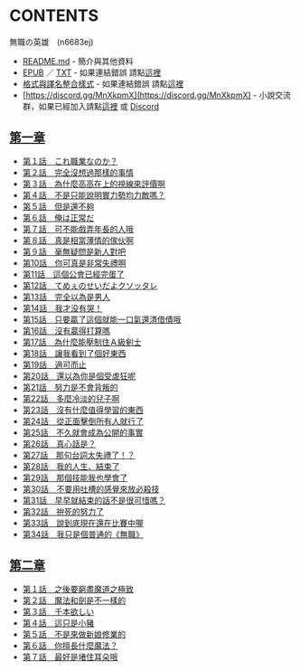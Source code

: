 # CONTENTS

無職の英雄　(n6683ej)


- [README.md](README.md) - 簡介與其他資料
- [EPUB](https://gitlab.com/demonovel/epub-txt/blob/master/syosetu_out/%E7%84%A1%E8%81%B7%E7%9A%84%E8%8B%B1%E9%9B%84%E3%80%80%EF%BD%9E%E6%9C%AC%E4%BE%86%E4%B9%9F%E6%B2%92%E6%83%B3%E8%A6%81%E6%8A%80%E8%83%BD%E7%9A%84%E8%AA%AA%EF%BD%9E.epub) ／ [TXT](https://gitlab.com/demonovel/epub-txt/blob/master/syosetu_out/out/%E7%84%A1%E8%81%B7%E7%9A%84%E8%8B%B1%E9%9B%84%E3%80%80%EF%BD%9E%E6%9C%AC%E4%BE%86%E4%B9%9F%E6%B2%92%E6%83%B3%E8%A6%81%E6%8A%80%E8%83%BD%E7%9A%84%E8%AA%AA%EF%BD%9E.out.txt) - 如果連結錯誤 請點[這裡](https://gitlab.com/demonovel/epub-txt/tree/master)
- [格式與譯名整合樣式](https://github.com/bluelovers/node-novel/blob/master/lib/locales/%E7%84%A1%E8%81%B7%E3%81%AE%E8%8B%B1%E9%9B%84%E3%80%80(n6683ej).ts) - 如果連結錯誤 請點[這裡](https://github.com/bluelovers/node-novel/tree/master/lib/locales)
- [https://discord.gg/MnXkpmX](https://discord.gg/MnXkpmX) - 小說交流群，如果已經加入請點[這裡](https://discordapp.com/channels/467794087769014273/467794088285175809) 或 [Discord](https://discordapp.com/channels/@me)


## [第一章](00000_%E7%AC%AC%E4%B8%80%E7%AB%A0)

- [第１話　これ職業なのか？](00000_%E7%AC%AC%E4%B8%80%E7%AB%A0/00010_%E7%AC%AC%EF%BC%91%E8%A9%B1%E3%80%80%E3%81%93%E3%82%8C%E8%81%B7%E6%A5%AD%E3%81%AA%E3%81%AE%E3%81%8B%EF%BC%9F.txt)
- [第２話　完全沒想過那樣的事情](00000_%E7%AC%AC%E4%B8%80%E7%AB%A0/00020_%E7%AC%AC%EF%BC%92%E8%A9%B1%E3%80%80%E5%AE%8C%E5%85%A8%E6%B2%92%E6%83%B3%E9%81%8E%E9%82%A3%E6%A8%A3%E7%9A%84%E4%BA%8B%E6%83%85.txt)
- [第３話　為什麼高高在上的視線來評價啊](00000_%E7%AC%AC%E4%B8%80%E7%AB%A0/00030_%E7%AC%AC%EF%BC%93%E8%A9%B1%E3%80%80%E7%82%BA%E4%BB%80%E9%BA%BC%E9%AB%98%E9%AB%98%E5%9C%A8%E4%B8%8A%E7%9A%84%E8%A6%96%E7%B7%9A%E4%BE%86%E8%A9%95%E5%83%B9%E5%95%8A.txt)
- [第４話　不是只能說明實力勢均力敵嗎？](00000_%E7%AC%AC%E4%B8%80%E7%AB%A0/00040_%E7%AC%AC%EF%BC%94%E8%A9%B1%E3%80%80%E4%B8%8D%E6%98%AF%E5%8F%AA%E8%83%BD%E8%AA%AA%E6%98%8E%E5%AF%A6%E5%8A%9B%E5%8B%A2%E5%9D%87%E5%8A%9B%E6%95%B5%E5%97%8E%EF%BC%9F.txt)
- [第５話　但是還不夠](00000_%E7%AC%AC%E4%B8%80%E7%AB%A0/00050_%E7%AC%AC%EF%BC%95%E8%A9%B1%E3%80%80%E4%BD%86%E6%98%AF%E9%82%84%E4%B8%8D%E5%A4%A0.txt)
- [第６話　俺は正常だ](00000_%E7%AC%AC%E4%B8%80%E7%AB%A0/00060_%E7%AC%AC%EF%BC%96%E8%A9%B1%E3%80%80%E4%BF%BA%E3%81%AF%E6%AD%A3%E5%B8%B8%E3%81%A0.txt)
- [第７話　可不能戲弄年長的人哦](00000_%E7%AC%AC%E4%B8%80%E7%AB%A0/00070_%E7%AC%AC%EF%BC%97%E8%A9%B1%E3%80%80%E5%8F%AF%E4%B8%8D%E8%83%BD%E6%88%B2%E5%BC%84%E5%B9%B4%E9%95%B7%E7%9A%84%E4%BA%BA%E5%93%A6.txt)
- [第８話　真是相當薄情的傢伙啊](00000_%E7%AC%AC%E4%B8%80%E7%AB%A0/00080_%E7%AC%AC%EF%BC%98%E8%A9%B1%E3%80%80%E7%9C%9F%E6%98%AF%E7%9B%B8%E7%95%B6%E8%96%84%E6%83%85%E7%9A%84%E5%82%A2%E4%BC%99%E5%95%8A.txt)
- [第９話　毫無疑問是新人對吧](00000_%E7%AC%AC%E4%B8%80%E7%AB%A0/00090_%E7%AC%AC%EF%BC%99%E8%A9%B1%E3%80%80%E6%AF%AB%E7%84%A1%E7%96%91%E5%95%8F%E6%98%AF%E6%96%B0%E4%BA%BA%E5%B0%8D%E5%90%A7.txt)
- [第10話　你可真是非常失禮啊](00000_%E7%AC%AC%E4%B8%80%E7%AB%A0/00100_%E7%AC%AC10%E8%A9%B1%E3%80%80%E4%BD%A0%E5%8F%AF%E7%9C%9F%E6%98%AF%E9%9D%9E%E5%B8%B8%E5%A4%B1%E7%A6%AE%E5%95%8A.txt)
- [第11話　這個公會已經完蛋了](00000_%E7%AC%AC%E4%B8%80%E7%AB%A0/00110_%E7%AC%AC11%E8%A9%B1%E3%80%80%E9%80%99%E5%80%8B%E5%85%AC%E6%9C%83%E5%B7%B2%E7%B6%93%E5%AE%8C%E8%9B%8B%E4%BA%86.txt)
- [第12話　てめぇのせいだよクソッタレ](00000_%E7%AC%AC%E4%B8%80%E7%AB%A0/00120_%E7%AC%AC12%E8%A9%B1%E3%80%80%E3%81%A6%E3%82%81%E3%81%87%E3%81%AE%E3%81%9B%E3%81%84%E3%81%A0%E3%82%88%E3%82%AF%E3%82%BD%E3%83%83%E3%82%BF%E3%83%AC.txt)
- [第13話　完全以為是男人](00000_%E7%AC%AC%E4%B8%80%E7%AB%A0/00130_%E7%AC%AC13%E8%A9%B1%E3%80%80%E5%AE%8C%E5%85%A8%E4%BB%A5%E7%82%BA%E6%98%AF%E7%94%B7%E4%BA%BA.txt)
- [第14話　我才没有哭！](00000_%E7%AC%AC%E4%B8%80%E7%AB%A0/00140_%E7%AC%AC14%E8%A9%B1%E3%80%80%E6%88%91%E6%89%8D%E6%B2%A1%E6%9C%89%E5%93%AD%EF%BC%81.txt)
- [第15話　只要贏了這個就能一口氣還清借債哦](00000_%E7%AC%AC%E4%B8%80%E7%AB%A0/00150_%E7%AC%AC15%E8%A9%B1%E3%80%80%E5%8F%AA%E8%A6%81%E8%B4%8F%E4%BA%86%E9%80%99%E5%80%8B%E5%B0%B1%E8%83%BD%E4%B8%80%E5%8F%A3%E6%B0%A3%E9%82%84%E6%B8%85%E5%80%9F%E5%82%B5%E5%93%A6.txt)
- [第16話　沒有贏得打算嗎](00000_%E7%AC%AC%E4%B8%80%E7%AB%A0/00160_%E7%AC%AC16%E8%A9%B1%E3%80%80%E6%B2%92%E6%9C%89%E8%B4%8F%E5%BE%97%E6%89%93%E7%AE%97%E5%97%8E.txt)
- [第17話　為什麼能壓制住Ａ級剣士](00000_%E7%AC%AC%E4%B8%80%E7%AB%A0/00170_%E7%AC%AC17%E8%A9%B1%E3%80%80%E7%82%BA%E4%BB%80%E9%BA%BC%E8%83%BD%E5%A3%93%E5%88%B6%E4%BD%8F%EF%BC%A1%E7%B4%9A%E5%89%A3%E5%A3%AB.txt)
- [第18話　讓我看到了個好東西](00000_%E7%AC%AC%E4%B8%80%E7%AB%A0/00180_%E7%AC%AC18%E8%A9%B1%E3%80%80%E8%AE%93%E6%88%91%E7%9C%8B%E5%88%B0%E4%BA%86%E5%80%8B%E5%A5%BD%E6%9D%B1%E8%A5%BF.txt)
- [第19話　適可而止](00000_%E7%AC%AC%E4%B8%80%E7%AB%A0/00190_%E7%AC%AC19%E8%A9%B1%E3%80%80%E9%81%A9%E5%8F%AF%E8%80%8C%E6%AD%A2.txt)
- [第20話　還以為你是個受虐狂呢](00000_%E7%AC%AC%E4%B8%80%E7%AB%A0/00200_%E7%AC%AC20%E8%A9%B1%E3%80%80%E9%82%84%E4%BB%A5%E7%82%BA%E4%BD%A0%E6%98%AF%E5%80%8B%E5%8F%97%E8%99%90%E7%8B%82%E5%91%A2.txt)
- [第21話　努力是不會背叛的](00000_%E7%AC%AC%E4%B8%80%E7%AB%A0/00210_%E7%AC%AC21%E8%A9%B1%E3%80%80%E5%8A%AA%E5%8A%9B%E6%98%AF%E4%B8%8D%E6%9C%83%E8%83%8C%E5%8F%9B%E7%9A%84.txt)
- [第22話　多麼冷淡的兒子啊](00000_%E7%AC%AC%E4%B8%80%E7%AB%A0/00220_%E7%AC%AC22%E8%A9%B1%E3%80%80%E5%A4%9A%E9%BA%BC%E5%86%B7%E6%B7%A1%E7%9A%84%E5%85%92%E5%AD%90%E5%95%8A.txt)
- [第23話　沒有什麼值得學習的東西](00000_%E7%AC%AC%E4%B8%80%E7%AB%A0/00230_%E7%AC%AC23%E8%A9%B1%E3%80%80%E6%B2%92%E6%9C%89%E4%BB%80%E9%BA%BC%E5%80%BC%E5%BE%97%E5%AD%B8%E7%BF%92%E7%9A%84%E6%9D%B1%E8%A5%BF.txt)
- [第24話　從正面擊倒所有人就行了](00000_%E7%AC%AC%E4%B8%80%E7%AB%A0/00240_%E7%AC%AC24%E8%A9%B1%E3%80%80%E5%BE%9E%E6%AD%A3%E9%9D%A2%E6%93%8A%E5%80%92%E6%89%80%E6%9C%89%E4%BA%BA%E5%B0%B1%E8%A1%8C%E4%BA%86.txt)
- [第25話　不久就會成為公開的事實](00000_%E7%AC%AC%E4%B8%80%E7%AB%A0/00250_%E7%AC%AC25%E8%A9%B1%E3%80%80%E4%B8%8D%E4%B9%85%E5%B0%B1%E6%9C%83%E6%88%90%E7%82%BA%E5%85%AC%E9%96%8B%E7%9A%84%E4%BA%8B%E5%AF%A6.txt)
- [第26話　真心話是？](00000_%E7%AC%AC%E4%B8%80%E7%AB%A0/00260_%E7%AC%AC26%E8%A9%B1%E3%80%80%E7%9C%9F%E5%BF%83%E8%A9%B1%E6%98%AF%EF%BC%9F.txt)
- [第27話　那句台詞太失禮了！？](00000_%E7%AC%AC%E4%B8%80%E7%AB%A0/00270_%E7%AC%AC27%E8%A9%B1%E3%80%80%E9%82%A3%E5%8F%A5%E5%8F%B0%E8%A9%9E%E5%A4%AA%E5%A4%B1%E7%A6%AE%E4%BA%86%EF%BC%81%EF%BC%9F.txt)
- [第28話　我的人生、結束了](00000_%E7%AC%AC%E4%B8%80%E7%AB%A0/00280_%E7%AC%AC28%E8%A9%B1%E3%80%80%E6%88%91%E7%9A%84%E4%BA%BA%E7%94%9F%E3%80%81%E7%B5%90%E6%9D%9F%E4%BA%86.txt)
- [第29話　那個技能我也學會了](00000_%E7%AC%AC%E4%B8%80%E7%AB%A0/00290_%E7%AC%AC29%E8%A9%B1%E3%80%80%E9%82%A3%E5%80%8B%E6%8A%80%E8%83%BD%E6%88%91%E4%B9%9F%E5%AD%B8%E6%9C%83%E4%BA%86.txt)
- [第30話　不要用吐槽的感覺來放必殺技](00000_%E7%AC%AC%E4%B8%80%E7%AB%A0/00300_%E7%AC%AC30%E8%A9%B1%E3%80%80%E4%B8%8D%E8%A6%81%E7%94%A8%E5%90%90%E6%A7%BD%E7%9A%84%E6%84%9F%E8%A6%BA%E4%BE%86%E6%94%BE%E5%BF%85%E6%AE%BA%E6%8A%80.txt)
- [第31話　早早就結束的話不是很可惜嗎？](00000_%E7%AC%AC%E4%B8%80%E7%AB%A0/00310_%E7%AC%AC31%E8%A9%B1%E3%80%80%E6%97%A9%E6%97%A9%E5%B0%B1%E7%B5%90%E6%9D%9F%E7%9A%84%E8%A9%B1%E4%B8%8D%E6%98%AF%E5%BE%88%E5%8F%AF%E6%83%9C%E5%97%8E%EF%BC%9F.txt)
- [第32話　拚死的努力了](00000_%E7%AC%AC%E4%B8%80%E7%AB%A0/00320_%E7%AC%AC32%E8%A9%B1%E3%80%80%E6%8B%9A%E6%AD%BB%E7%9A%84%E5%8A%AA%E5%8A%9B%E4%BA%86.txt)
- [第33話　說到底現在還在比賽中喔](00000_%E7%AC%AC%E4%B8%80%E7%AB%A0/00330_%E7%AC%AC33%E8%A9%B1%E3%80%80%E8%AA%AA%E5%88%B0%E5%BA%95%E7%8F%BE%E5%9C%A8%E9%82%84%E5%9C%A8%E6%AF%94%E8%B3%BD%E4%B8%AD%E5%96%94.txt)
- [第34話　我只是個普通的《無職》](00000_%E7%AC%AC%E4%B8%80%E7%AB%A0/00340_%E7%AC%AC34%E8%A9%B1%E3%80%80%E6%88%91%E5%8F%AA%E6%98%AF%E5%80%8B%E6%99%AE%E9%80%9A%E7%9A%84%E3%80%8A%E7%84%A1%E8%81%B7%E3%80%8B.txt)


## [第二章](00010_%E7%AC%AC%E4%BA%8C%E7%AB%A0)

- [第１話　之後要窮盡魔道之極致](00010_%E7%AC%AC%E4%BA%8C%E7%AB%A0/00010_%E7%AC%AC%EF%BC%91%E8%A9%B1%E3%80%80%E4%B9%8B%E5%BE%8C%E8%A6%81%E7%AA%AE%E7%9B%A1%E9%AD%94%E9%81%93%E4%B9%8B%E6%A5%B5%E8%87%B4.txt)
- [第２話　魔法和劍是不一樣的](00010_%E7%AC%AC%E4%BA%8C%E7%AB%A0/00020_%E7%AC%AC%EF%BC%92%E8%A9%B1%E3%80%80%E9%AD%94%E6%B3%95%E5%92%8C%E5%8A%8D%E6%98%AF%E4%B8%8D%E4%B8%80%E6%A8%A3%E7%9A%84.txt)
- [第３話　千本欲しい](00010_%E7%AC%AC%E4%BA%8C%E7%AB%A0/00030_%E7%AC%AC%EF%BC%93%E8%A9%B1%E3%80%80%E5%8D%83%E6%9C%AC%E6%AC%B2%E3%81%97%E3%81%84.txt)
- [第４話　這只是小豬](00010_%E7%AC%AC%E4%BA%8C%E7%AB%A0/00040_%E7%AC%AC%EF%BC%94%E8%A9%B1%E3%80%80%E9%80%99%E5%8F%AA%E6%98%AF%E5%B0%8F%E8%B1%AC.txt)
- [第５話　不是來做新娘修業的](00010_%E7%AC%AC%E4%BA%8C%E7%AB%A0/00050_%E7%AC%AC%EF%BC%95%E8%A9%B1%E3%80%80%E4%B8%8D%E6%98%AF%E4%BE%86%E5%81%9A%E6%96%B0%E5%A8%98%E4%BF%AE%E6%A5%AD%E7%9A%84.txt)
- [第６話　你擅長什麼魔法？](00010_%E7%AC%AC%E4%BA%8C%E7%AB%A0/00060_%E7%AC%AC%EF%BC%96%E8%A9%B1%E3%80%80%E4%BD%A0%E6%93%85%E9%95%B7%E4%BB%80%E9%BA%BC%E9%AD%94%E6%B3%95%EF%BC%9F.txt)
- [第７話　最好是堵住耳朵哦](00010_%E7%AC%AC%E4%BA%8C%E7%AB%A0/00070_%E7%AC%AC%EF%BC%97%E8%A9%B1%E3%80%80%E6%9C%80%E5%A5%BD%E6%98%AF%E5%A0%B5%E4%BD%8F%E8%80%B3%E6%9C%B5%E5%93%A6.txt)


